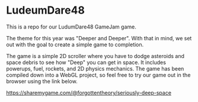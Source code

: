 # LudeumDare48
This is a repo for our LudumDare48 GameJam game.

The theme for this year was "Deeper and Deeper". With that in mind, we set out with the goal to create a simple game to completion. 

The game is a simple 2D scroller where you have to dodge asteroids and space debris to see how "Deep" you can get in space. It includes
powerups, fuel, rockets, and 2D physics mechanics. The game has been compiled down into a WebGL project, so feel free to try our game out in the browser
using the link below.

https://sharemygame.com/@forgottentheory/seriously-deep-space
